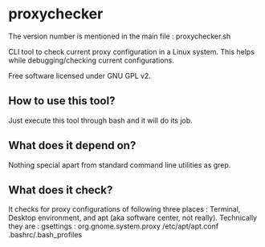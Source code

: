 # proxychecker

The version number is mentioned in the main file : proxychecker.sh

CLI tool to check current proxy configuration in a Linux system.
This helps while debugging/checking current configurations.

Free software licensed under GNU GPL v2.

How to use this tool?
-----------------------
Just execute this tool through bash and it will do its job.


What does it depend on?
-------------------------
Nothing special apart from standard command line utilities as grep.


What does it check?
--------------------
It checks for proxy configurations of following three places : Terminal, Desktop environment, and apt (aka software center, not really).
Technically they are : gsettings : org.gnome.system.proxy
                       /etc/apt/apt.conf
                       .bashrc/.bash_profiles